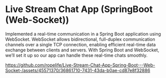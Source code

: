 # Live Stream Chat App (SpringBoot (Web-Socket))

Implemented a real-time communication in a Spring Boot application using WebSocket. WebSocket allows bidirectional, full-duplex communication channels over a single TCP connection, enabling efficient real-time data exchange between clients and servers. With Spring Boot and WebSocket, we’ll set it up so our app can handle these real-time chats smoothly.



https://github.com/ropelife/Live-Stream-Chat-App-Spring-Boot---Web-Socket-/assets/45571370/36861710-7431-43da-b0ae-cd87e8f32886

